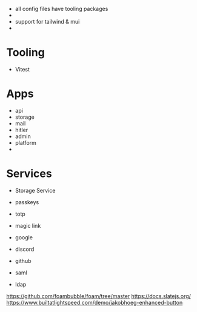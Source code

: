 - all config files have tooling packages
- 
- support for tailwind & mui
- 
# Tooling
- Vitest
# Apps
- api
- storage
- mail
- hitler
- admin
- platform
- 
# Services
- Storage Service

- passkeys
- totp
- magic link
- google
- discord
- github
- saml
- ldap

https://github.com/foambubble/foam/tree/master
https://docs.slatejs.org/
https://www.builtatlightspeed.com/demo/jakobhoeg-enhanced-button